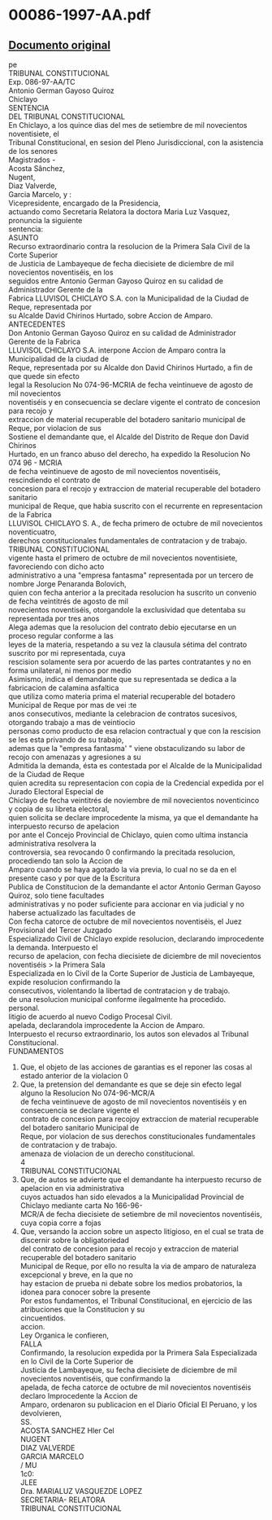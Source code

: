 
00086-1997-AA.pdf
=================
  
[Documento original](https://tc.gob.pe/jurisprudencia/1997/00086-1997-AA.pdf)  
---  
pe  
TRIBUNAL CONSTITUCIONAL  
Exp. 086-97-AA/TC  
Antonio German Gayoso Quiroz  
Chiclayo  
SENTENCIA  
DEL TRIBUNAL CONSTITUCIONAL  
En Chiclayo, a los quince dias del mes de setiembre de mil novecientos noventisiete, el  
Tribunal Constitucional, en sesion del Pleno Jurisdiccional, con la asistencia de los senores  
Magistrados -  
Acosta Sânchez,  
Nugent,  
Diaz Valverde,  
Garcia Marcelo, y :  
Vicepresidente, encargado de la Presidencia,  
actuando como Secretaria Relatora la doctora Maria Luz Vasquez, pronuncia la siguiente  
sentencia:  
ASUNTO  
Recurso extraordinario contra la resolucion de la Primera Sala Civil de la Corte Superior  
de Justicia de Lambayeque de fecha diecisiete de diciembre de mil novecientos noventiséis, en los  
seguidos entre Antonio German Gayoso Quiroz en su calidad de Administrador Gerente de la  
Fabrica LLUVISOL CHICLAYO S.A. con la Municipalidad de la Ciudad de Reque, representada por  
su Alcalde David Chirinos Hurtado, sobre Accion de Amparo.  
ANTECEDENTES  
Don Antonio German Gayoso Quiroz en su calidad de Administrador Gerente de la Fabrica  
LLUVISOL CHICLAYO S.A. interpone Accion de Amparo contra la Municipalidad de la ciudad de  
Reque, representada por su Alcalde don David Chirinos Hurtado, a fin de que quede sin efecto  
legal la Resolucion No 074-96-MCRIA de fecha veintinueve de agosto de mil novecientos  
noventiséis y en consecuencia se declare vigente el contrato de concesion para recojo y  
extraccion de material recuperable del botadero sanitario municipal de Reque, por violacion de sus  
Sostiene el demandante que, el Alcalde del Distrito de Reque don David Chirinos  
Hurtado, en un franco abuso del derecho, ha expedido la Resolucion No 074 96 - MCRIA  
de fecha veintinueve de agosto de mil novecientos noventiséis, rescindiendo el contrato de  
concesion para el recojo y extraccion de material recuperable del botadero sanitario  
municipal de Reque, que habia suscrito con el recurrente en representacion de la Fabrica  
LLUVISOL CHICLAYO S. A., de fecha primero de octubre de mil novecientos noventicuatro,  
derechos constitucionales fundamentales de contratacion y de trabajo.  
TRIBUNAL CONSTITUCIONAL  
vigente hasta el primero de octubre de mil novecientos noventisiete, favoreciendo con dicho acto  
administrativo a una "empresa fantasma" representada por un tercero de nombre Jorge Penaranda Bolovich,  
quien con fecha anterior a la precitada resolucion ha suscrito un convenio de fecha veintitrés de agosto de mil  
novecientos noventiséis, otorgandole la exclusividad que detentaba su representada por tres anos  
Alega ademas que la resolucion del contrato debio ejecutarse en un proceso regular conforme a las  
leyes de la materia, respetando a su vez la clausula sétima del contrato suscrito por mi representada, cuya  
rescision solamente sera por acuerdo de las partes contratantes y no en forma unilateral, ni menos por medio  
Asimismo, indica el demandante que su representada se dedica a la fabricacion de calamina asfaltica  
que utiliza como materia prima el material recuperable del botadero Municipal de Reque por mas de vei :te  
anos consecutivos, mediante la celebracion de contratos sucesivos, otorgando trabajo a mas de veintiocio  
personas como producto de esa relacion contractual y que con la rescision se les esta privando de su trabajo,  
ademas que la "empresa fantasma' " viene obstaculizando su labor de recojo con amenazas y agresiones a su  
Admitida la demanda, ésta es contestada por el Alcalde de la Municipalidad de la Ciudad de Reque  
quien acredita su representacion con copia de la Credencial expedida por el Jurado Electoral Especial de  
Chiclayo de fecha veintitrés de noviembre de mil novecientos noventicinco y copia de su libreta electoral,  
quien solicita se declare improcedente la misma, ya que el demandante ha interpuesto recurso de apelacion  
por ante el Concejo Provincial de Chiclayo, quien como ultima instancia administrativa resolvera la  
controversia, sea revocando 0 confirmando la precitada resolucion, procediendo tan solo la Accion de  
Amparo cuando se haya agotado la via previa, lo cual no se da en el presente caso y por que de la Escritura  
Publica de Constitucion de la demandante el actor Antonio German Gayoso Quiroz, solo tiene facultades  
administrativas y no poder suficiente para accionar en via judicial y no haberse actualizado las facultades de  
Con fecha catorce de octubre de mil novecientos noventiséis, el Juez Provisional del Tercer Juzgado  
Especializado Civil de Chiclayo expide resolucion, declarando improcedente la demanda. Interpuesto el  
recurso de apelacion, con fecha diecisiete de diciembre de mil novecientos noventiséis > la Primera Sala  
Especializada en lo Civil de la Corte Superior de Justicia de Lambayeque, expide resolucion confirmando la  
consecutivos, violentando la libertad de contratacion y de trabajo.  
de una resolucion municipal conforme ilegalmente ha procedido.  
personal.  
litigio de acuerdo al nuevo Codigo Procesal Civil.  
apelada, declarandola improcedente la Accion de Amparo.  
Interpuesto el recurso extraordinario, los autos son elevados al Tribunal Constitucional.  
FUNDAMENTOS  
1. Que, el objeto de las acciones de garantias es el reponer las cosas al estado anterior de la violacion 0  
2. Que, la pretension del demandante es que se deje sin efecto legal alguno la Resolucion No 074-96-MCR/A  
de fecha veintinueve de agosto de mil novecientos noventiséis y en consecuencia se declare vigente el  
contrato de concesion para recojoy extraccion de material recuperable del botadero sanitario Municipal de  
Reque, por violacion de sus derechos constitucionales fundamentales de contratacion y de trabajo.  
amenaza de violacion de un derecho constitucional.  
4  
TRIBUNAL CONSTITUCIONAL  
3. Que, de autos se advierte que el demandante ha interpuesto recurso de apelacion en via administrativa  
cuyos actuados han sido elevados a la Municipalidad Provincial de Chiclayo mediante carta No 166-96-  
MCR/A de fecha diecisiete de setiembre de mil novecientos noventiséis, cuya copia corre a fojas  
4. Que, versando la accion sobre un aspecto litigioso, en el cual se trata de discernir sobre la obligatoriedad  
del contrato de concesion para el recojo y extraccion de material recuperable del botadero sanitario  
Municipal de Reque, por ello no resulta la via de amparo de naturaleza excepcional y breve, en la que no  
hay estacion de prueba ni debate sobre los medios probatorios, la idonea para conocer sobre la presente  
Por estos fundamentos, el Tribunal Constitucional, en ejercicio de las atribuciones que la Constitucion y su  
cincuentidos.  
accion.  
Ley Organica le confieren,  
FALLA  
Confirmando, la resolucion expedida por la Primera Sala Especializada en lo Civil de la Corte Superior de  
Justicia de Lambayeque, su fecha diecisiete de diciembre de mil novecientos noventiséis, que confirmando la  
apelada, de fecha catorce de octubre de mil novecientos noventiséis declaro Improcedente la Accion de  
Amparo, ordenaron su publicacion en el Diario Oficial El Peruano, y los devolvieren,  
SS.  
ACOSTA SANCHEZ Hler Cel  
NUGENT  
DIAZ VALVERDE  
GARCIA MARCELO  
/ MU  
1c0:  
JLEE  
Dra. MARIALUZ VASQUEZDE LOPEZ  
SECRETARIA- RELATORA  
TRIBUNAL CONSTITUCIONAL